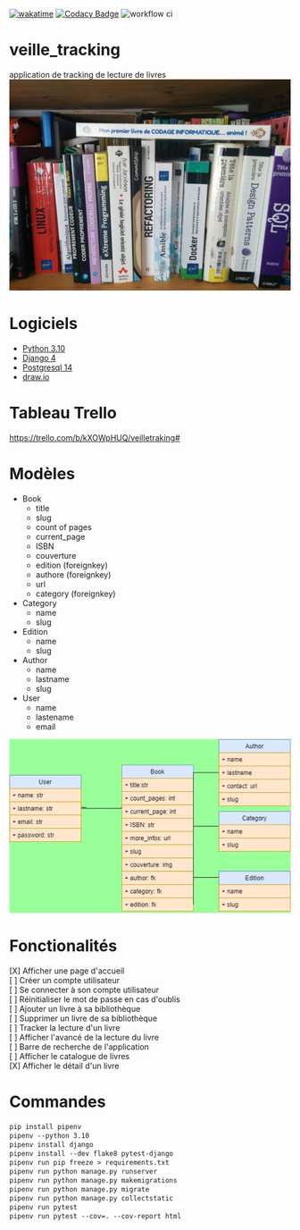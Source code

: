 [![wakatime](https://wakatime.com/badge/user/648b0556-0c0e-4e9d-b952-2bea950dabe6/project/ce91cfb1-ac21-4c0b-a1dd-dd75004877be.svg)](https://wakatime.com/badge/user/648b0556-0c0e-4e9d-b952-2bea950dabe6/project/ce91cfb1-ac21-4c0b-a1dd-dd75004877be)
[![Codacy Badge](https://app.codacy.com/project/badge/Grade/e2c07d13eb674eb88288901cba08ba52)](https://www.codacy.com/gh/jbbaillet85/veille_tracking/dashboard?utm_source=github.com&amp;utm_medium=referral&amp;utm_content=jbbaillet85/veille_tracking&amp;utm_campaign=Badge_Grade)
![workflow ci](https://github.com/jbbaillet85/veille_tracking/actions/workflows/django.yaml/badge.svg)


# veille_tracking
application de tracking de lecture de livres
 ![livres](/static/assets/img/bibliotheque.jpg "livres")

# Logiciels
- [Python 3.10](https://www.python.org/ "python")
- [Django 4](https://www.djangoproject.com/ "django")
- [Postgresql 14](https://www.postgresql.fr/ "Postgresql")
- [draw.io](https://draw-io.fr.softonic.com/ "draw.io")
# Tableau Trello
https://trello.com/b/kXOWpHUQ/veilletraking#

# Modèles

- Book
  - title
  - slug
  - count of pages
  - current_page
  - ISBN
  - couverture
  - edition (foreignkey)
  - authore (foreignkey)
  - url
  - category (foreignkey)
- Category
  - name
  - slug
- Edition
  - name
  - slug
- Author
  - name
  - lastname
  - slug
- User
  - name
  - lastename
  - email

![diagrame entité association](/doc/association_entity_diagram.jpg "livres")

# Fonctionalités

[X] Afficher une page d'accueil  
[ ] Créer un compte utilisateur  
[ ] Se connecter à son compte utilisateur  
[ ] Réinitialiser le mot de passe en cas d'oublis  
[ ] Ajouter un livre à sa bibliothèque  
[ ] Supprimer un livre de sa bibliothèque  
[ ] Tracker la lecture d'un livre  
[ ] Afficher l'avancé de la lecture du livre  
[ ] Barre de recherche de l'application  
[ ] Afficher le catalogue de livres  
[X] Afficher le détail d'un livre  


# Commandes
```
pip install pipenv
pipenv --python 3.10
pipenv install django
pipenv install --dev flake8 pytest-django
pipenv run pip freeze > requirements.txt
pipenv run python manage.py runserver
pipenv run python manage.py makemigrations
pipenv run python manage.py migrate
pipenv run python manage.py collectstatic
pipenv run pytest
pipenv run pytest --cov=. --cov-report html
```
